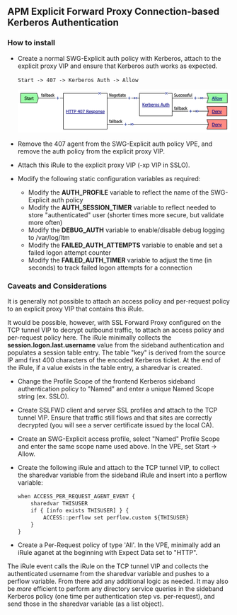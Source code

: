 ## APM Explicit Forward Proxy Connection-based Kerberos Authentication

### How to install
- Create a normal SWG-Explicit auth policy with Kerberos, attach to the explicit proxy VIP and ensure that Kerberos auth works as expected.

  `Start -> 407 -> Kerberos Auth -> Allow`
  
  ![APM Kerberos VPE](../images/apm-kerberos-vpe1.png)

- Remove the 407 agent from the SWG-Explicit auth policy VPE, and remove the auth policy from the explicit proxy VIP.

- Attach this iRule to the explicit proxy VIP (-xp VIP in SSLO).

- Modify the following static configuration variables as required:
  - Modify the **AUTH_PROFILE** variable to reflect the name of the SWG-Explicit auth policy
  - Modify the **AUTH_SESSION_TIMER** variable to reflect needed to store "authenticated" user (shorter times more secure, but validate more often)
  - Modify the **DEBUG_AUTH** variable to enable/disable debug logging to /var/log/ltm
  - Modify the **FAILED_AUTH_ATTEMPTS** variable to enable and set a failed logon attempt counter
  - Modify the **FAILED_AUTH_TIMER** variable to adjust the time (in seconds) to track failed logon attempts for a connection

### Caveats and Considerations
It is generally not possible to attach an access policy and per-request policy to an explicit proxy VIP that contains this iRule. 

It would be possible, however, with SSL Forward Proxy configured on the TCP tunnel VIP to decrypt outbound traffic, to attach an access policy and per-request policy here. The iRule minimally collects the **session.logon.last.username** value from the sideband authentication and populates a session table entry. The table "key" is derived from the source IP amd first 400 characters of the encoded Kerberos ticket. At the end of the iRule, if a value exists in the table entry, a sharedvar is created. 

- Change the Profile Scope of the frontend Kerberos sideband authentication policy to "Named" and enter a unique Named Scope string (ex. SSLO).
- Create SSLFWD client and server SSL profiles and attach to the TCP tunnel VIP. Ensure that traffic still flows and that sites are correctly decrypted (you will see a server certificate issued by the local CA).
- Create an SWG-Explicit access profile, select "Named" Profile Scope and enter the same scope name used above. In the VPE, set Start -> Allow.
- Create the following iRule and attach to the TCP tunnel VIP, to collect the sharedvar variable from the sideband iRule and insert into a perflow variable:

      when ACCESS_PER_REQUEST_AGENT_EVENT {
          sharedvar THISUSER
          if { [info exists THISUSER] } {
              ACCESS::perflow set perflow.custom ${THISUSER}
          }
      }

- Create a Per-Request policy of type 'All'. In the VPE, minimally add an iRule aganet at the beginning with Expect Data set to "HTTP". 

The iRule event calls the iRule on the TCP tunnel VIP and collects the authenticated username from the sharedvar variable and pushes to a perflow variable. From there add any additional logic as needed. It may also be *more* efficient to perform any directory service queries in the sideband Kerberos policy (one time per authentication step vs. per-request), and send those in the sharedvar variable (as a list object).


